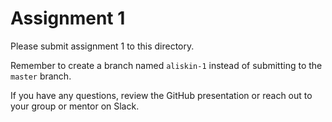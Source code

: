 # Assignment 1

Please submit assignment 1 to this directory.

Remember to create a branch named `aliskin-1` 
instead of submitting to the `master` branch.

If you have any questions, review the GitHub presentation or reach
out to your group or mentor on Slack.
